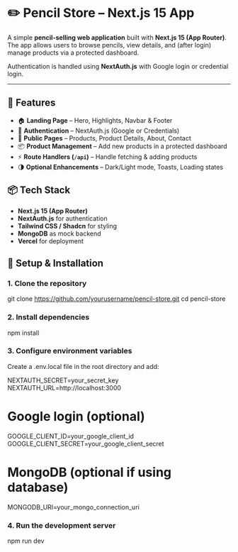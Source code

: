 # ✏️ Pencil Store – Next.js 15 App

A simple **pencil-selling web application** built with **Next.js 15 (App Router)**.  
The app allows users to browse pencils, view details, and (after login) manage products via a protected dashboard.  

Authentication is handled using **NextAuth.js** with Google login or credential login.  

---

## 🚀 Features

- 🏠 **Landing Page** – Hero, Highlights, Navbar & Footer  
- 🔐 **Authentication** – NextAuth.js (Google or Credentials)  
- 📝 **Public Pages** – Products, Product Details, About, Contact  
- 📦 **Product Management** – Add new products in a protected dashboard  
- ⚡ **Route Handlers (`/api`)** – Handle fetching & adding products  
- 🌗 **Optional Enhancements** – Dark/Light mode, Toasts, Loading states  


## 📦 Tech Stack

- **Next.js 15 (App Router)**  
- **NextAuth.js** for authentication  
- **Tailwind CSS / Shadcn** for styling  
- **MongoDB** as mock backend  
- **Vercel** for deployment  



## 🔧 Setup & Installation

### 1. Clone the repository

git clone https://github.com/yourusername/pencil-store.git
cd pencil-store

### 2. Install dependencies
npm install

### 3. Configure environment variables

Create a .env.local file in the root directory and add:

NEXTAUTH_SECRET=your_secret_key
NEXTAUTH_URL=http://localhost:3000

# Google login (optional)
GOOGLE_CLIENT_ID=your_google_client_id
GOOGLE_CLIENT_SECRET=your_google_client_secret

# MongoDB (optional if using database)
MONGODB_URI=your_mongo_connection_uri

### 4. Run the development server
npm run dev












